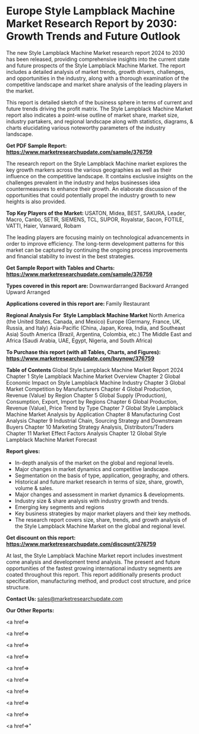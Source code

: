 # Europe Style Lampblack Machine Market Research Report by 2030: Growth Trends and Future Outlook

The new Style Lampblack Machine Market research report 2024 to 2030 has been released, providing comprehensive insights into the current state and future prospects of the Style Lampblack Machine Market. The report includes a detailed analysis of market trends, growth drivers, challenges, and opportunities in the industry, along with a thorough examination of the competitive landscape and market share analysis of the leading players in the market.

This report is detailed sketch of the business sphere in terms of current and future trends driving the profit matrix. The Style Lampblack Machine Market report also indicates a point-wise outline of market share, market size, industry partakers, and regional landscape along with statistics, diagrams, &amp; charts elucidating various noteworthy parameters of the industry landscape.

<strong><b>Get PDF Sample Report: <a href=https://www.marketresearchupdate.com/sample/376759>https://www.marketresearchupdate.com/sample/376759</a></b></strong>

The research report on the Style Lampblack Machine market explores the key growth markers across the various geographies as well as their influence on the competitive landscape. It contains exclusive insights on the challenges prevalent in the industry and helps businesses idea countermeasures to enhance their growth. An elaborate discussion of the opportunities that could potentially propel the industry growth to new heights is also provided.

<strong><b>Top Key Players of the Market:
</b></strong>USATON, Midea, BEST, SAKURA, Leader, Macro, Canbo, SETIR, SIEMENS, TCL, SUPOR, Royalstar, Sacon, FOTILE, VATTI, Haier, Vanward, Robam<strong><b>
</b></strong>

The leading players are focusing mainly on technological advancements in order to improve efficiency. The long-term development patterns for this market can be captured by continuing the ongoing process improvements and financial stability to invest in the best strategies.

<strong><b>Get Sample Report with Tables and Charts: <a href=https://www.marketresearchupdate.com/sample/376759>https://www.marketresearchupdate.com/sample/376759</a></b></strong>

<strong><b>Types covered in this report are:
</b></strong>Downwardarranged
Backward Arranged
Upward Arranged<strong><b>
</b></strong>

<strong><b>Applications covered in this report are:
</b></strong>Family
Restaurant<strong><b>
</b></strong>

<strong><b>Regional Analysis For  Style Lampblack Machine Market</b></strong><strong><b>
</b></strong>North America (the United States, Canada, and Mexico)
Europe (Germany, France, UK, Russia, and Italy)
Asia-Pacific (China, Japan, Korea, India, and Southeast Asia)
South America (Brazil, Argentina, Colombia, etc.)
The Middle East and Africa (Saudi Arabia, UAE, Egypt, Nigeria, and South Africa)

<strong><b>To Purchase this report (with all Tables, Charts, and Figures): <a href=https://www.marketresearchupdate.com/buynow/376759>https://www.marketresearchupdate.com/buynow/376759</a></b></strong>

<strong><b>Table of Contents</b></strong><strong><b>
</b></strong>Global Style Lampblack Machine Market Report 2024
Chapter 1 Style Lampblack Machine Market Overview
Chapter 2 Global Economic Impact on Style Lampblack Machine Industry
Chapter 3 Global Market Competition by Manufacturers
Chapter 4 Global Production, Revenue (Value) by Region
Chapter 5 Global Supply (Production), Consumption, Export, Import by Regions
Chapter 6 Global Production, Revenue (Value), Price Trend by Type
Chapter 7 Global Style Lampblack Machine Market Analysis by Application
Chapter 8 Manufacturing Cost Analysis
Chapter 9 Industrial Chain, Sourcing Strategy and Downstream Buyers
Chapter 10 Marketing Strategy Analysis, Distributors/Traders
Chapter 11 Market Effect Factors Analysis
Chapter 12 Global Style Lampblack Machine Market Forecast

<strong><b>Report gives:</b></strong>

- In-depth analysis of the market on the global and regional levels.
- Major changes in market dynamics and competitive landscape.
- Segmentation on the basis of type, application, geography, and others.
- Historical and future market research in terms of size, share, growth, volume &amp; sales.
- Major changes and assessment in market dynamics &amp; developments.
- Industry size &amp; share analysis with industry growth and trends.
- Emerging key segments and regions
- Key business strategies by major market players and their key methods.
- The research report covers size, share, trends, and growth analysis of the Style Lampblack Machine Market on the global and regional level.

<strong><b>Get discount on this report: <a href=https://www.marketresearchupdate.com/discount/376759>https://www.marketresearchupdate.com/discount/376759</a></b></strong>

At last, the Style Lampblack Machine Market report includes investment come analysis and development trend analysis. The present and future opportunities of the fastest growing international industry segments are coated throughout this report. This report additionally presents product specification, manufacturing method, and product cost structure, and price structure.

<strong><b>Contact Us:
</b></strong>sales@marketresearchupdate.com

<strong>Our Other Reports:</strong>

<a href=></a>

<a href=></a>

<a href=></a>

<a href=></a>

<a href=></a>

<a href=></a>

<a href=></a>

<a href=></a>

<a href=></a>

<a href=></a>"
